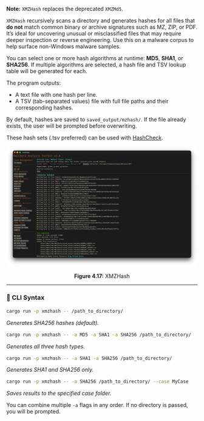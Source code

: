**Note:** `XMZHash` replaces the deprecated `XMZMd5`.

`XMZHash` recursively scans a directory and generates hashes for all files that **do not** match common binary or archive signatures such as MZ, ZIP, or PDF. It’s ideal for uncovering unusual or misclassified files that may require deeper inspection or reverse engineering. Use this on a malware corpus to help surface non-Windows malware samples.

You can select one or more hash algorithms at runtime: **MD5**, **SHA1**, or **SHA256**. If multiple algorithms are selected, a hash file and TSV lookup table will be generated for each.

The program outputs:
- A text file with one hash per line.
- A TSV (tab-separated values) file with full file paths and their corresponding hashes.

By default, hashes are saved to `saved_output/mzhash/`. If the file already exists, the user will be prompted before overwriting.

These hash sets (.tsv preferred) can be used with [HashCheck](hashcheck.md).

![XMZHash](../images/xmzhash.png)

<p align="center"><strong>Figure 4.17:</strong> XMZHash</p>

---

### 🔧 CLI Syntax

```bash
cargo run -p xmzhash -- /path_to_directory/
```
*Generates SHA256 hashes (default).*

```bash
cargo run -p xmzhash -- -a MD5 -a SHA1 -a SHA256 /path_to_directory/
```
*Generates all three hash types.*

```bash
cargo run -p xmzhash -- -a SHA1 -a SHA256 /path_to_directory/
```
*Generates SHA1 and SHA256 only.*

```bash
cargo run -p xmzhash -- -a SHA256 /path_to_directory/ --case MyCase
```
*Saves results to the specified case folder.*

You can combine multiple `-a` flags in any order. If no directory is passed, you will be prompted.